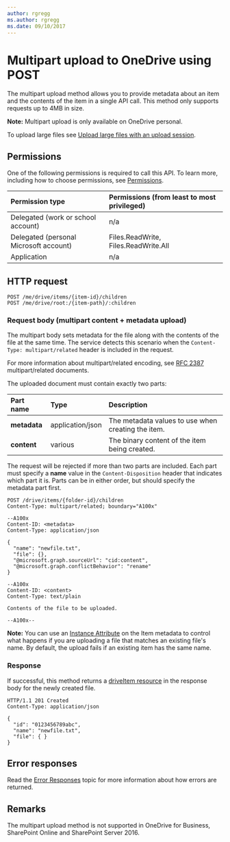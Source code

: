 ```yaml
---
author: rgregg
ms.author: rgregg
ms.date: 09/10/2017
---
```

# Multipart upload to OneDrive using POST

The multipart upload method allows you to provide metadata about an item and the contents of the item in a single API call.
This method only supports requests up to 4MB in size.

**Note:** Multipart upload is only available on OneDrive personal.

To upload large files see [Upload large files with an upload session](driveitem_createuploadsession.md).

## Permissions

One of the following permissions is required to call this API. To learn more, including how to choose permissions, see [Permissions](../concepts/permissions_reference.md).

|Permission type      | Permissions (from least to most privileged)              |
|:--------------------|:---------------------------------------------------------|
|Delegated (work or school account) | n/a    |
|Delegated (personal Microsoft account) | Files.ReadWrite, Files.ReadWrite.All    |
|Application | n/a |

## HTTP request

<!-- {"blockType": "ignored" } -->

```http
POST /me/drive/items/{item-id}/children
POST /me/drive/root:/{item-path}/:children
```

### Request body (multipart content + metadata upload)

The multipart body sets metadata for the file along with the contents of the file at the same time.
The service detects this scenario when the `Content-Type: multipart/related` header is included in the request.

For more information about multipart/related encoding, see [RFC 2387](https://www.ietf.org/rfc/rfc2387.txt) multipart/related documents.

The uploaded document must contain exactly two parts:

| Part name    | Type             | Description                                        |
|:-------------|:-----------------|:---------------------------------------------------|
| **metadata** | application/json | The metadata values to use when creating the item. |
| **content**  | various          | The binary content of the item being created.      |

The request will be rejected if more than two parts are included.
Each part must specify a **name** value in the `Content-Disposition` header that indicates which part it is.
Parts can be in either order, but should specify the metadata part first.

<!-- { "blockType": "request", "name": "upload-multipart", "@odata.type": "oneDrive.item", "scopes": "files.readwrite service.onedrive" } -->

```http
POST /drive/items/{folder-id}/children
Content-Type: multipart/related; boundary="A100x"

--A100x
Content-ID: <metadata>
Content-Type: application/json

{
  "name": "newfile.txt",
  "file": {},
  "@microsoft.graph.sourceUrl": "cid:content",
  "@microsoft.graph.conflictBehavior": "rename"
}

--A100x
Content-ID: <content>
Content-Type: text/plain

Contents of the file to be uploaded.

--A100x--
```

**Note:** You can use an [Instance Attribute](../resources/driveitem.md#instance-attributes) on the Item metadata to control what happens if you are uploading a file that matches an existing file's name.
By default, the upload fails if an existing item has the same name.

### Response

If successful, this method returns a [driveItem resource](../resources/driveitem.md) in the response body for the newly created file.

<!-- { "blockType": "response", "@odata.type": "oneDrive.item", "truncated": true } -->

```http
HTTP/1.1 201 Created
Content-Type: application/json

{
  "id": "0123456789abc",
  "name": "newfile.txt",
  "file": { }
}
```

## Error responses

Read the [Error Responses][error-response] topic for more information about how errors are returned.

## Remarks

The multipart upload method is not supported in OneDrive for Business, SharePoint Online and SharePoint Server 2016.


[error-response]: ../concepts/errors.md

<!-- {
  "type": "#page.annotation",
  "description": "Create a new item with custom metadata and content upload.",
  "keywords": "create,upload,post,custom metadata",
  "section": "documentation"
} -->
